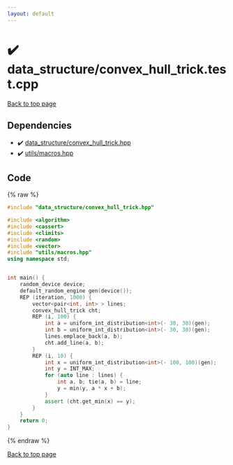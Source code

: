 ```yaml
---
layout: default
---
```


<!-- mathjax config similar to math.stackexchange -->
<script type="text/javascript" async
  src="https://cdnjs.cloudflare.com/ajax/libs/mathjax/2.7.5/MathJax.js?config=TeX-MML-AM_CHTML">
</script>
<script type="text/x-mathjax-config">
  MathJax.Hub.Config({
    TeX: { equationNumbers: { autoNumber: "AMS" }},
    tex2jax: {
      inlineMath: [ ['$','$'] ],
      processEscapes: true
    },
    "HTML-CSS": { matchFontHeight: false },
    displayAlign: "left",
    displayIndent: "2em"
  });
</script>

<script type="text/javascript" src="https://cdnjs.cloudflare.com/ajax/libs/jquery/3.4.1/jquery.min.js"></script>
<script src="https://cdn.jsdelivr.net/npm/jquery-balloon-js@1.1.2/jquery.balloon.min.js" integrity="sha256-ZEYs9VrgAeNuPvs15E39OsyOJaIkXEEt10fzxJ20+2I=" crossorigin="anonymous"></script>
<script type="text/javascript" src="../../assets/js/copy-button.js"></script>
<link rel="stylesheet" href="../../assets/css/copy-button.css" />


# :heavy_check_mark: data_structure/convex_hull_trick.test.cpp


[Back to top page](../../index.html)



## Dependencies
* :heavy_check_mark: [data_structure/convex_hull_trick.hpp](../../library/data_structure/convex_hull_trick.hpp.html)
* :heavy_check_mark: [utils/macros.hpp](../../library/utils/macros.hpp.html)


## Code
{% raw %}
```cpp
#include "data_structure/convex_hull_trick.hpp"

#include <algorithm>
#include <cassert>
#include <climits>
#include <random>
#include <vector>
#include "utils/macros.hpp"
using namespace std;


int main() {
    random_device device;
    default_random_engine gen(device());
    REP (iteration, 1000) {
        vector<pair<int, int> > lines;
        convex_hull_trick cht;
        REP (i, 100) {
            int a = uniform_int_distribution<int>(- 30, 30)(gen);
            int b = uniform_int_distribution<int>(- 30, 30)(gen);
            lines.emplace_back(a, b);
            cht.add_line(a, b);
        }
        REP (i, 10) {
            int x = uniform_int_distribution<int>(- 100, 100)(gen);
            int y = INT_MAX;
            for (auto line : lines) {
                int a, b; tie(a, b) = line;
                y = min(y, a * x + b);
            }
            assert (cht.get_min(x) == y);
        }
    }
    return 0;
}

```
{% endraw %}

[Back to top page](../../index.html)

